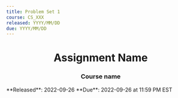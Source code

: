 ```yaml
---
title: Problem Set 1
course: CS_XXX
released: YYYY/MM/DD
due: YYYY/MM/DD
---
```

<center><h1>Assignment Name</h1></center>
<center><h3>Course name</h3></center>
**Released**: 2022-09-26
**Due**: 2022-09-26 at 11:59 PM EST